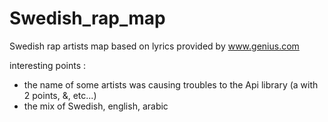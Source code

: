 # Swedish_rap_map
Swedish rap artists map based on lyrics provided by www.genius.com

interesting points :
- the name of some artists was causing troubles to the Api library (a with 2 points, &, etc...)
- the mix of Swedish, english, arabic

